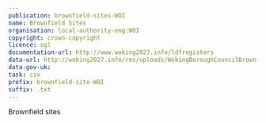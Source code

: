 ```yaml
---
publication: brownfield-sites-WOI
name: Brownfield Sites
organisation: local-authority-eng:WOI
copyright: crown-copyright
licence: ogl
documentation-url: http://www.woking2027.info/ldfregisters
data-url: http://woking2027.info/res/uploads/WokingBoroughCouncilBrownfieldLandRegister20171220.csv
data-gov-uk: 
task: csv
prefix: brownfield-site-WOI
suffix: .txt
---
```


Brownfield sites

